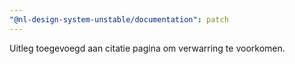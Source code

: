 ```yaml
---
"@nl-design-system-unstable/documentation": patch
---
```


Uitleg toegevoegd aan citatie pagina om verwarring te voorkomen.

